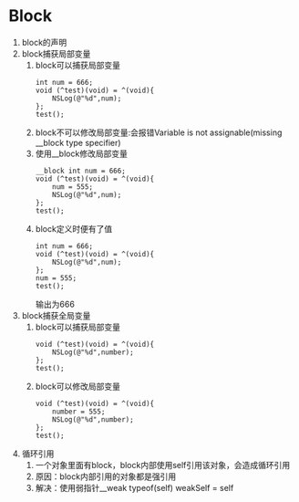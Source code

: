 # Block
1. block的声明
2. block捕获局部变量
    1. block可以捕获局部变量
        ```
        int num = 666;
        void (^test)(void) = ^(void){
            NSLog(@"%d",num);
        };
        test();
        ```
    2. block不可以修改局部变量:会报错Variable is not assignable(missing __block type specifier)
    3. 使用__block修改局部变量
        ```
        __block int num = 666;
        void (^test)(void) = ^(void){
            num = 555;
            NSLog(@"%d",num);
        };
        test();
        ```
    4. block定义时便有了值
        ```
        int num = 666;
        void (^test)(void) = ^(void){
            NSLog(@"%d",num);
        };
        num = 555;
        test();
        ```
        输出为666
3. block捕获全局变量
    1. block可以捕获局部变量
        ```
        void (^test)(void) = ^(void){
            NSLog(@"%d",number);
        };
        test();
        ```
    2. block可以修改局部变量
        ```
        void (^test)(void) = ^(void){
            number = 555;
            NSLog(@"%d",number);
        };
        test();
        ```
4. 循环引用
    1. 一个对象里面有block，block内部使用self引用该对象，会造成循环引用
    2. 原因：block内部引用的对象都是强引用
    3. 解决：使用弱指针__weak typeof(self) weakSelf = self

    

